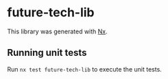# future-tech-lib

This library was generated with [Nx](https://nx.dev).

## Running unit tests

Run `nx test future-tech-lib` to execute the unit tests.
